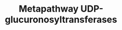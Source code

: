 ---
annotations: []
authors:
- Pieter Giesbertz
- MaintBot
description: ''
last-edited: 2015-01-07
organisms:
- Caenorhabditis elegans
redirect_from:
- /index.php/Pathway:WP1431
- /instance/WP1431
- /instance/WP1431_r78454
revision: r78454
schema-jsonld:
- '@context': https://schema.org/
  '@id': https://wikipathways.github.io/pathways/WP1431.html
  '@type': Dataset
  creator:
    '@type': Organization
    name: WikiPathways
  description: ''
  keywords:
  - ugt-1
  - ugt-10
  - ugt-11
  - ugt-12
  - ugt-13
  - ugt-14
  - ugt-15
  - ugt-16
  - ugt-17
  - ugt-18
  - ugt-19
  - ugt-2
  - ugt-20
  - ugt-21
  - ugt-22
  - ugt-23
  - ugt-24
  - ugt-25
  - ugt-26
  - ugt-27
  - ugt-28
  - ugt-29
  - ugt-3
  - ugt-30
  - ugt-31
  - ugt-32
  - ugt-33
  - ugt-34
  - ugt-35
  - ugt-36
  - ugt-37
  - ugt-38
  - ugt-39
  - ugt-4
  - ugt-40
  - ugt-41
  - ugt-42
  - ugt-43
  - ugt-44
  - ugt-45
  - ugt-46
  - ugt-47
  - ugt-48
  - ugt-49
  - ugt-5
  - ugt-50
  - ugt-51
  - ugt-52
  - ugt-53
  - ugt-54
  - ugt-55
  - ugt-56
  - ugt-57
  - ugt-58
  - ugt-59
  - ugt-6
  - ugt-60
  - ugt-61
  - ugt-62
  - ugt-63
  - ugt-64
  - ugt-65
  - ugt-7
  - ugt-8
  - ugt-9
  - ugtp-1
  license: CC0
  name: Metapathway UDP-glucuronosyltransferases
seo: CreativeWork
title: Metapathway UDP-glucuronosyltransferases
wpid: WP1431
---